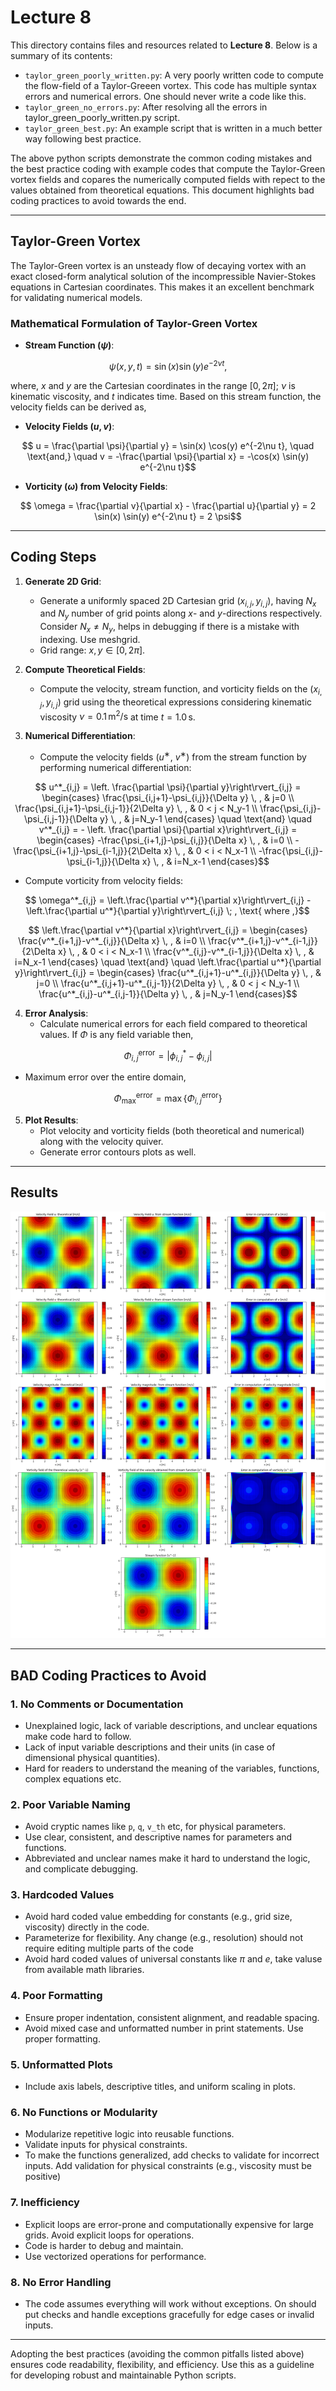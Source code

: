 # Lecture 8

This directory contains files and resources related to **Lecture 8**. Below is a summary of its contents:

- `taylor_green_poorly_written.py`: A very poorly written code to compute the flow-field of a Taylor-Greeen vortex. This code has multiple syntax errors and numerical errors. One should never write a code like this.
- `taylor_green_no_errors.py`: After resolving all the errors in taylor_green_poorly_written.py script.
- `taylor_green_best.py`: An example script that is written in a much better way following best practice.

The above python scripts demonstrate the common coding mistakes and the best practice coding with example codes that compute the Taylor-Green vortex fields and copares the numerically computed fields with repect to the values obtained from theoretical equations. This document highlights bad coding practices to avoid towards the end.

---

## Taylor-Green Vortex

The Taylor-Green vortex is an unsteady flow of decaying vortex with an exact closed-form analytical solution of the incompressible Navier-Stokes equations in Cartesian coordinates. This makes it an excellent benchmark for validating numerical models.

### Mathematical Formulation of Taylor-Green Vortex

- **Stream Function \($\psi$\)**:
```math
  \psi(x, y, t) = \sin(x) \sin(y) e^{-2\nu t} ,
```
   where, $x$ and $y$ are the Cartesian coordinates in the range $[0, 2\pi]$; $\nu$ is kinematic viscosity, and $t$ indicates time. Based on this stream function, the velocity fields can be derived as,

- **Velocity Fields \($u, v$\)**:
```math
  u = \frac{\partial \psi}{\partial y} = \sin(x) \cos(y) e^{-2\nu t},
  \quad \text{and,} \quad
  v = -\frac{\partial \psi}{\partial x} = -\cos(x) \sin(y) e^{-2\nu t}
```

- **Vorticity ($\omega$) from Velocity Fields**:
```math
  \omega = \frac{\partial v}{\partial x} - \frac{\partial u}{\partial y} = 2 \sin(x) \sin(y) e^{-2\nu t} = 2 \psi
```

---

## Coding Steps

1. **Generate 2D Grid**:
   - Generate a uniformly spaced 2D Cartesian grid $(x_{i,j}, y_{i,j})$, having $N_x$ and $N_y$ number of grid points along $x$- and $y$-directions respectively. Consider $N_x \ne N_y$, helps in debugging if there is a mistake with indexing. Use meshgrid.
   - Grid range: $x, y \in [0, 2\pi]$.

2. **Compute Theoretical Fields**:
   - Compute the velocity, stream function, and vorticity fields on the $(x_{i,j}, y_{i,j})$ grid using the theoretical expressions considering kinematic viscosity $\nu = 0.1 \, \text{m}^2/\text{s}$ at time $t = 1.0 \, \text{s}$.

3. **Numerical Differentiation**:
   - Compute the velocity fields ($u^∗$, $v^∗$) from the stream function by performing numerical differentiation:
```math
     u^*_{i,j} = \left. \frac{\partial \psi}{\partial y}\right\rvert_{i,j} = 
     \begin{cases}
      \frac{\psi_{i,j+1}-\psi_{i,j}}{\Delta y} \, , & j=0 \\
      \frac{\psi_{i,j+1}-\psi_{i,j-1}}{2\Delta y} \, , & 0 < j < N_y-1 \\
      \frac{\psi_{i,j}-\psi_{i,j-1}}{\Delta y} \, , & j=N_y-1
     \end{cases}
      \quad \text{and} \quad
     v^*_{i,j} = - \left. \frac{\partial \psi}{\partial x}\right\rvert_{i,j} = 
     \begin{cases}
      -\frac{\psi_{i+1,j}-\psi_{i,j}}{\Delta x} \, , & i=0 \\
      -\frac{\psi_{i+1,j}-\psi_{i-1,j}}{2\Delta x} \, , & 0 < i < N_x-1 \\
      -\frac{\psi_{i,j}-\psi_{i-1,j}}{\Delta x} \, , & i=N_x-1
     \end{cases}
```
   - Compute vorticity from velocity fields:
```math
     \omega^*_{i,j} = \left.\frac{\partial v^*}{\partial x}\right\rvert_{i,j} - \left.\frac{\partial u^*}{\partial y}\right\rvert_{i,j} \; , \text{ where ,}
```
```math
     \left.\frac{\partial v^*}{\partial x}\right\rvert_{i,j} = 
     \begin{cases}
      \frac{v^*_{i+1,j}-v^*_{i,j}}{\Delta x} \, , & i=0 \\
      \frac{v^*_{i+1,j}-v^*_{i-1,j}}{2\Delta x} \, , & 0 < i < N_x-1 \\
      \frac{v^*_{i,j}-v^*_{i-1,j}}{\Delta x} \, , & i=N_x-1
     \end{cases}
      \quad \text{and} \quad
     \left.\frac{\partial u^*}{\partial y}\right\rvert_{i,j} = 
     \begin{cases}
      \frac{u^*_{i,j+1}-u^*_{i,j}}{\Delta y} \, , & j=0 \\
      \frac{u^*_{i,j+1}-u^*_{i,j-1}}{2\Delta y} \, , & 0 < j < N_y-1 \\
      \frac{u^*_{i,j}-u^*_{i,j-1}}{\Delta y} \, , & j=N_y-1
     \end{cases}
```

4. **Error Analysis**:
   - Calculate numerical errors for each field compared to theoretical values. If $\Phi$ is any field variable then,
```math
     \Phi^{\text{error}}_{i,j} = \left| \phi^*_{i,j} - \phi_{i,j} \right|
```
   - Maximum error over the entire domain, 
```math
     \Phi^{\text{error}}_{\text{max}} = \max{\{\Phi^{\text{error}}_{i,j}\}}
```

5. **Plot Results**:
   - Plot velocity and vorticity fields (both theoretical and numerical) along with the velocity quiver.
   - Generate error contours plots as well.

---

## Results

![result](images/results.svg)

---

## BAD Coding Practices to Avoid

### 1. **No Comments or Documentation**
   - Unexplained logic, lack of variable descriptions, and unclear equations make code hard to follow.
   - Lack of input variable descriptions and their units (in case of dimensional physical quantities).
   - Hard for readers to understand the meaning of the variables, functions, complex equations etc.

### 2. **Poor Variable Naming**
   - Avoid cryptic names like `p`, `q`, `v_th` etc, for physical parameters.
   - Use clear, consistent, and descriptive names for parameters and functions.
   - Abbreviated and unclear names make it hard to understand the logic, and complicate debugging.

### 3. **Hardcoded Values**
   - Avoid hard coded value embedding for constants (e.g., grid size, viscosity) directly in the code.
   - Parameterize for flexibility. Any change (e.g., resolution) should not require editing multiple parts of the code
   - Avoid hard coded values of universal constants like $\pi$ and $e$, take valuse from available math libraries.

### 4. **Poor Formatting**
   - Ensure proper indentation, consistent alignment, and readable spacing.
   - Avoid mixed case and unformatted number in print statements. Use proper formatting.

### 5. **Unformatted Plots**
   - Include axis labels, descriptive titles, and uniform scaling in plots.

### 6. **No Functions or Modularity**
   - Modularize repetitive logic into reusable functions.
   - Validate inputs for physical constraints.
   - To make the functions generalized, add checks to validate for incorrect inputs. Add validation for physical constraints (e.g., viscosity must be positive)

### 7. **Inefficiency**
   - Explicit loops are error-prone and computationally expensive for large grids. Avoid explicit loops for operations.
   - Code is harder to debug and maintain.
   - Use vectorized operations for performance.

### 8. **No Error Handling**
   - The code assumes everything will work without exceptions. On should put checks and handle exceptions gracefully for edge cases or invalid inputs.

---

Adopting the best practices (avoiding the common pitfalls listed above) ensures code readability, flexibility, and efficiency. Use this as a guideline for developing robust and maintainable Python scripts.
